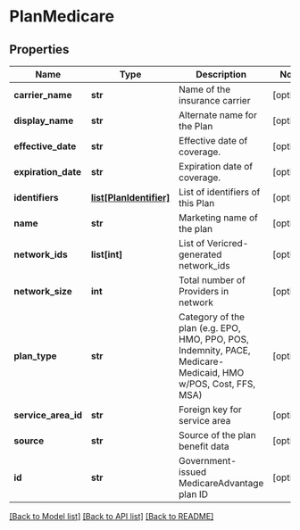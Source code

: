 # PlanMedicare

## Properties
Name | Type | Description | Notes
------------ | ------------- | ------------- | -------------
**carrier_name** | **str** | Name of the insurance carrier | [optional] 
**display_name** | **str** | Alternate name for the Plan | [optional] 
**effective_date** | **str** | Effective date of coverage. | [optional] 
**expiration_date** | **str** | Expiration date of coverage. | [optional] 
**identifiers** | [**list[PlanIdentifier]**](PlanIdentifier.md) | List of identifiers of this Plan | [optional] 
**name** | **str** | Marketing name of the plan | [optional] 
**network_ids** | **list[int]** | List of Vericred-generated network_ids | [optional] 
**network_size** | **int** | Total number of Providers in network | [optional] 
**plan_type** | **str** | Category of the plan (e.g. EPO, HMO, PPO, POS, Indemnity, PACE, Medicare-Medicaid, HMO w/POS, Cost, FFS, MSA) | [optional] 
**service_area_id** | **str** | Foreign key for service area | [optional] 
**source** | **str** | Source of the plan benefit data | [optional] 
**id** | **str** | Government-issued MedicareAdvantage plan ID | [optional] 

[[Back to Model list]](../README.md#documentation-for-models) [[Back to API list]](../README.md#documentation-for-api-endpoints) [[Back to README]](../README.md)


